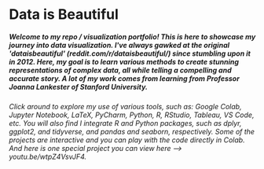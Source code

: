 # Data is Beautiful
##### Welcome to my repo / visualization portfolio! This is here to showcase my journey into data visualization. I've always gawked at the original 'dataisbeautiful' (reddit.com/r/dataisbeautiful/) since stumbling upon it in 2012. Here, my goal is to learn various methods to create stunning representations of complex data, all while telling a compelling and accurate story. A lot of my work comes from learning from Professor Joanna Lankester of Stanford University.
###### Click around to explore my use of various tools, such as: Google Colab, Jupyter Notebook, LaTeX, PyCharm, Python, R, RStudio, Tableau, VS Code, etc. You will also find I integrate R and Python packages, such as dplyr, ggplot2, and tidyverse, and pandas and seaborn, respectively. Some of the projects are interactive and you can play with the code directly in Colab. And here is one special project you can view here --> youtu.be/wtpZ4VsvJF4.
